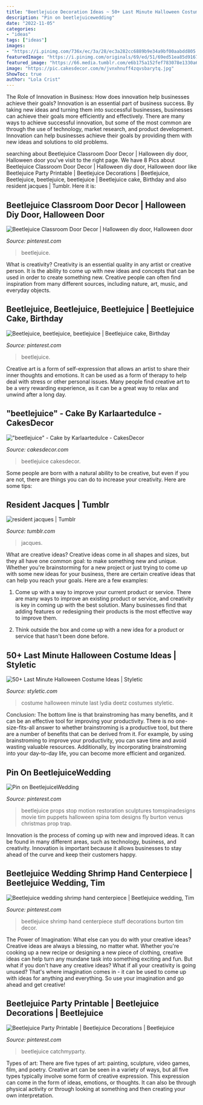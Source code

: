 ```yaml
---
title: "Beetlejuice Decoration Ideas ~ 50+ Last Minute Halloween Costume Ideas"
description: "Pin on beetlejuicewedding"
date: "2022-11-05"
categories:
- "ideas"
tags: ["ideas"]
images:
- "https://i.pinimg.com/736x/ec/3a/28/ec3a282cc6889b9e34a9bf00aabdd805.jpg"
featuredImage: "https://i.pinimg.com/originals/69/ed/51/69ed51ea85d91677bdfcd1267b2d4e5a.jpg"
featured_image: "https://66.media.tumblr.com/e6b175a152fef783078e1330a6b98123/4d786201115266c7-4f/s500x750/470804fd3afe4f339467d01d64700e5d4febee9d.jpg"
image: "https://pic.cakesdecor.com/m/jvnxhnuff4zqvsbarytq.jpg"
ShowToc: true
author: "Lola Crist"
---
```



The Role of Innovation in Business: How does innovation help businesses achieve their goals?
Innovation is an essential part of business success. By taking new ideas and turning them into successful businesses, businesses can achieve their goals more efficiently and effectively. There are many ways to achieve successful innovation, but some of the most common are through the use of technology, market research, and product development. Innovation can help businesses achieve their goals by providing them with new ideas and solutions to old problems.

	

		
searching about Beetlejuice Classroom Door Decor | Halloween diy door, Halloween door you've visit to the right page. We have 8 Pics about Beetlejuice Classroom Door Decor | Halloween diy door, Halloween door like Beetlejuice Party Printable | Beetlejuice Decorations | Beetlejuice, Beetlejuice, beetlejuice, beetlejuice | Beetlejuice cake, Birthday and also resident jacques | Tumblr. Here it is:
		
    
## Beetlejuice Classroom Door Decor | Halloween Diy Door, Halloween Door

<img loading=lazy src="https://i.pinimg.com/originals/69/ed/51/69ed51ea85d91677bdfcd1267b2d4e5a.jpg" onerror="this.onerror=null;this.src='https://tse2.mm.bing.net/th?id=OIP.-UgBMpTnwF8sjPlLub0fnQHaJ4&amp;pid=15.1';" alt="Beetlejuice Classroom Door Decor | Halloween diy door, Halloween door">

_Source: pinterest.com_

>beetlejuice. 

	

What is creativity?
Creativity is an essential quality in any artist or creative person. It is the ability to come up with new ideas and concepts that can be used in order to create something new. Creative people can often find inspiration from many different sources, including nature, art, music, and everyday objects.

    
## Beetlejuice, Beetlejuice, Beetlejuice | Beetlejuice Cake, Birthday

<img loading=lazy src="https://i.pinimg.com/736x/ec/3a/28/ec3a282cc6889b9e34a9bf00aabdd805.jpg" onerror="this.onerror=null;this.src='https://tse1.mm.bing.net/th?id=OIP.9-QGNaV9kKfDtfeZwoeRrQHaIf&amp;pid=15.1';" alt="Beetlejuice, beetlejuice, beetlejuice | Beetlejuice cake, Birthday">

_Source: pinterest.com_

>beetlejuice. 

	

Creative art is a form of self-expression that allows an artist to share their inner thoughts and emotions. It can be used as a form of therapy to help deal with stress or other personal issues. Many people find creative art to be a very rewarding experience, as it can be a great way to relax and unwind after a long day.

    
## &quot;beetlejuice&quot; - Cake By Karlaartedulce - CakesDecor

<img loading=lazy src="https://pic.cakesdecor.com/m/jvnxhnuff4zqvsbarytq.jpg" onerror="this.onerror=null;this.src='https://tse4.mm.bing.net/th?id=OIP.LiOcO3FyZ8xuNLVyy2_p0wHaJ3&amp;pid=15.1';" alt="&quot;beetlejuice&quot; - Cake by Karlaartedulce - CakesDecor">

_Source: cakesdecor.com_

>beetlejuice cakesdecor. 

	

Some people are born with a natural ability to be creative, but even if you are not, there are things you can do to increase your creativity. Here are some tips:

    
## Resident Jacques | Tumblr

<img loading=lazy src="https://66.media.tumblr.com/e6b175a152fef783078e1330a6b98123/4d786201115266c7-4f/s500x750/470804fd3afe4f339467d01d64700e5d4febee9d.jpg" onerror="this.onerror=null;this.src='https://tse2.mm.bing.net/th?id=OIP.4s94swWZXyP1-kxlQ0c_SwHaI-&amp;pid=15.1';" alt="resident jacques | Tumblr">

_Source: tumblr.com_

>jacques. 

	

What are creative ideas?
Creative ideas come in all shapes and sizes, but they all have one common goal: to make something new and unique. Whether you're brainstorming for a new project or just trying to come up with some new ideas for your business, there are certain creative ideas that can help you reach your goals. Here are a few examples: 
1. Come up with a way to improve your current product or service. There are many ways to improve an existing product or service, and creativity is key in coming up with the best solution. Many businesses find that adding features or redesigning their products is the most effective way to improve them. 

2. Think outside the box and come up with a new idea for a product or service that hasn't been done before.

    
## 50+ Last Minute Halloween Costume Ideas | Styletic

<img loading=lazy src="https://styletic.com/wp-content/uploads/2016/10/last-minute-halloween-costumes/53-last-minute-halloween-costume-ideas.jpg" onerror="this.onerror=null;this.src='https://tse3.mm.bing.net/th?id=OIP.DaVYs9EjKBE6VI0Lrup5SwHaQY&amp;pid=15.1';" alt="50+ Last Minute Halloween Costume Ideas | Styletic">

_Source: styletic.com_

>costume halloween minute last lydia deetz costumes styletic. 

	

Conclusion: The bottom line is that brainstroming has many benefits, and it can be an effective tool for improving your productivity.
There is no one-size-fits-all answer to whether brainstroming is a productive tool, but there are a number of benefits that can be derived from it. For example, by using brainstroming to improve your productivity, you can save time and avoid wasting valuable resources. Additionally, by incorporating brainstroming into your day-to-day life, you can become more efficient and organized.

    
## Pin On BeetlejuiceWedding

<img loading=lazy src="https://i.pinimg.com/originals/be/a4/80/bea480f788fc67d8328e3d426784152a.jpg" onerror="this.onerror=null;this.src='https://tse2.mm.bing.net/th?id=OIP.ZPwAddt0EVmanMucmyJdvgHaIB&amp;pid=15.1';" alt="Pin on BeetlejuiceWedding">

_Source: pinterest.com_

>beetlejuice props stop motion restoration sculptures tomspinadesigns movie tim puppets halloween spina tom designs fly burton venus christmas prop trap. 

	

Innovation is the process of coming up with new and improved ideas. It can be found in many different areas, such as technology, business, and creativity. Innovation is important because it allows businesses to stay ahead of the curve and keep their customers happy.

    
## Beetlejuice Wedding Shrimp Hand Centerpiece | Beetlejuice Wedding, Tim

<img loading=lazy src="https://i.pinimg.com/originals/62/c2/81/62c2812d66069d0b8902393d21384e6b.jpg" onerror="this.onerror=null;this.src='https://tse3.mm.bing.net/th?id=OIP.j9b3jezlQ-vXfD7tQZYN2AHaJ4&amp;pid=15.1';" alt="Beetlejuice wedding shrimp hand centerpiece | Beetlejuice wedding, Tim">

_Source: pinterest.com_

>beetlejuice shrimp hand centerpiece stuff decorations burton tim decor. 

	

The Power of Imagination: What else can you do with your creative ideas?
Creative ideas are always a blessing, no matter what. Whether you're cooking up a new recipe or designing a new piece of clothing, creative ideas can help turn any mundane task into something exciting and fun. But what if you don't have any creative ideas? What if all your creativity is going unused? That's where imagination comes in - it can be used to come up with ideas for anything and everything. So use your imagination and go ahead and get creative!

    
## Beetlejuice Party Printable | Beetlejuice Decorations | Beetlejuice

<img loading=lazy src="https://i.pinimg.com/originals/33/06/cf/3306cf42e606a2f9edfbcf0047a2408e.jpg" onerror="this.onerror=null;this.src='https://tse2.mm.bing.net/th?id=OIP.TsjkL3XVBk0QECsOXLAQVwHaHa&amp;pid=15.1';" alt="Beetlejuice Party Printable | Beetlejuice Decorations | Beetlejuice">

_Source: pinterest.com_

>beetlejuice catchmyparty. 

	

Types of art: There are five types of art: painting, sculpture, video games, film, and poetry.
Creative art can be seen in a variety of ways, but all five types typically involve some form of creative expression. This expression can come in the form of ideas, emotions, or thoughts. It can also be through physical activity or through looking at something and then creating your own interpretation.

